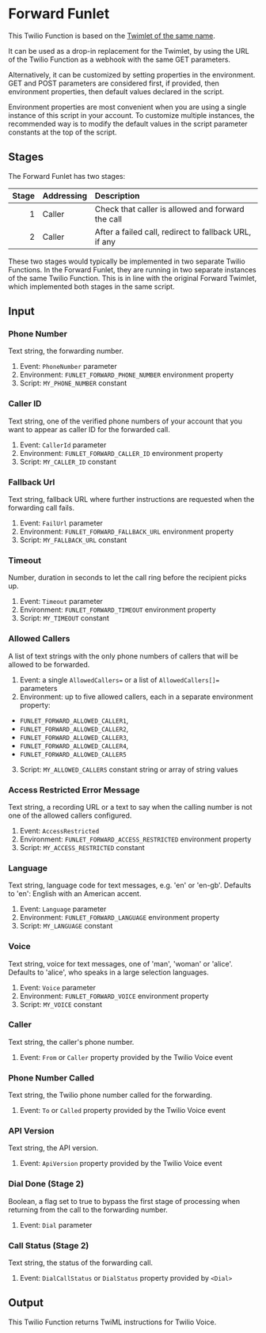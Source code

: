 # Forward Funlet

This Twilio Function is based on the [Twimlet of the same name][twimlet].

[twimlet]: https://www.twilio.com/labs/twimlets/forward

It can be used as a drop-in replacement for the Twimlet, by using the URL
of the Twilio Function as a webhook with the same GET parameters.

Alternatively, it can be customized by setting properties in the
environment. GET and POST parameters are considered first, if provided,
then environment properties, then default values declared in the script.

Environment properties are most convenient when you are using a single
instance of this script in your account. To customize multiple instances,
the recommended way is to modify the default values in the script parameter
constants at the top of the script.

## Stages

The Forward Funlet has two stages:

| Stage | Addressing | Description |
| ----: | :--------- | :---------- |
|     1 | Caller     | Check that caller is allowed and forward the call |
|     2 | Caller     | After a failed call, redirect to fallback URL, if any |

These two stages would typically be implemented in two separate Twilio
Functions. In the Forward Funlet, they are running in two separate
instances of the same Twilio Function. This is in line with the original
Forward Twimlet, which implemented both stages in the same script.

## Input

### Phone Number

Text string, the forwarding number.

1. Event: `PhoneNumber` parameter
2. Environment: `FUNLET_FORWARD_PHONE_NUMBER` environment property
3. Script: `MY_PHONE_NUMBER` constant

### Caller ID

Text string, one of the verified phone numbers of your account
that you want to appear as caller ID for the forwarded call.

1. Event: `CallerId` parameter
2. Environment: `FUNLET_FORWARD_CALLER_ID` environment property
3. Script: `MY_CALLER_ID` constant

### Fallback Url

Text string, fallback URL where further instructions are requested
when the forwarding call fails.

1. Event: `FailUrl` parameter
2. Environment: `FUNLET_FORWARD_FALLBACK_URL` environment property
3. Script: `MY_FALLBACK_URL` constant

### Timeout

Number, duration in seconds to let the call ring before the recipient picks up.

1. Event: `Timeout` parameter
2. Environment: `FUNLET_FORWARD_TIMEOUT` environment property
3. Script: `MY_TIMEOUT` constant

### Allowed Callers

A list of text strings with the only phone numbers of callers that will be
allowed to be forwarded.

1. Event: a single `AllowedCallers=` or a list of `AllowedCallers[]=` parameters
2. Environment: up to five allowed callers,
  each in a separate environment property:
  - `FUNLET_FORWARD_ALLOWED_CALLER1`,
  - `FUNLET_FORWARD_ALLOWED_CALLER2`,
  - `FUNLET_FORWARD_ALLOWED_CALLER3`,
  - `FUNLET_FORWARD_ALLOWED_CALLER4`,
  - `FUNLET_FORWARD_ALLOWED_CALLER5`
3. Script: `MY_ALLOWED_CALLERS` constant string or array of string values

### Access Restricted Error Message

Text string, a recording URL or a text to say when the calling number
is not one of the allowed callers configured.

1. Event: `AccessRestricted`
2. Environment: `FUNLET_FORWARD_ACCESS_RESTRICTED` environment property
3. Script: `MY_ACCESS_RESTRICTED` constant

### Language

Text string, language code for text messages, e.g. 'en' or 'en-gb'.
Defaults to 'en': English with an American accent.

1. Event: `Language` parameter
2. Environment: `FUNLET_FORWARD_LANGUAGE` environment property
3. Script: `MY_LANGUAGE` constant

### Voice

Text string, voice for text messages, one of 'man', 'woman' or 'alice'.
Defaults to 'alice', who speaks in a large selection languages.

1. Event: `Voice` parameter
2. Environment: `FUNLET_FORWARD_VOICE` environment property
3. Script: `MY_VOICE` constant

### Caller

Text string, the caller's phone number.

1. Event: `From` or `Caller` property provided by the Twilio Voice event

### Phone Number Called

Text string, the Twilio phone number called for the forwarding.

1. Event: `To` or `Called` property provided by the Twilio Voice event

### API Version

Text string, the API version.

1. Event: `ApiVersion` property provided by the Twilio Voice event

### Dial Done (Stage 2)

Boolean, a flag set to true to bypass the first stage of processing
when returning from the call to the forwarding number.

1. Event: `Dial` parameter

### Call Status (Stage 2)

Text string, the status of the forwarding call.

1. Event: `DialCallStatus` or `DialStatus` property provided by `<Dial>`

## Output

This Twilio Function returns TwiML instructions for Twilio Voice.
